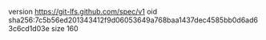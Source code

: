 version https://git-lfs.github.com/spec/v1
oid sha256:7c5b56ed201343412f9d06053649a768baa1437dec4585bb0d6ad63c6cd1d03e
size 160
